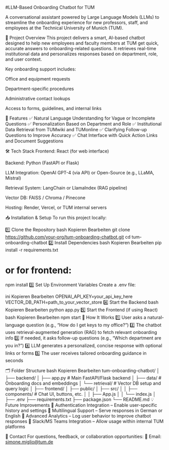 #LLM-Based Onboarding Chatbot for TUM

A conversational assistant powered by Large Language Models (LLMs) to streamline the onboarding experience for new professors, staff, and employees at the Technical University of Munich (TUM).

📌 Project Overview
This project delivers a smart, AI-based chatbot designed to help new employees and faculty members at TUM get quick, accurate answers to onboarding-related questions. It retrieves real-time institutional data and personalizes responses based on department, role, and user context.

Key onboarding support includes:

Office and equipment requests

Department-specific procedures

Administrative contact lookups

Access to forms, guidelines, and internal links

🚀 Features
✅ Natural Language Understanding for Vague or Incomplete Questions
✅ Personalization Based on Department and Role
✅ Institutional Data Retrieval from TUMwiki and TUMonline
✅ Clarifying Follow-up Questions to Improve Accuracy
✅ Chat Interface with Quick Action Links and Document Suggestions

🛠️ Tech Stack
Frontend: React (for web interface)

Backend: Python (FastAPI or Flask)

LLM Integration: OpenAI GPT-4 (via API) or Open-Source (e.g., LLaMA, Mistral)

Retrieval System: LangChain or LlamaIndex (RAG pipeline)

Vector DB: FAISS / Chroma / Pinecone

Hosting: Render, Vercel, or TUM internal servers

📥 Installation & Setup
To run this project locally:

1️⃣ Clone the Repository
bash
Kopieren
Bearbeiten
git clone https://github.com/your-org/tum-onboarding-chatbot.git
cd tum-onboarding-chatbot
2️⃣ Install Dependencies
bash
Kopieren
Bearbeiten
pip install -r requirements.txt
# or for frontend:
npm install
3️⃣ Set Up Environment Variables
Create a .env file:

ini
Kopieren
Bearbeiten
OPENAI_API_KEY=your_api_key_here
VECTOR_DB_PATH=path_to_your_vector_store
4️⃣ Start the Backend
bash
Kopieren
Bearbeiten
python app.py
5️⃣ Start the Frontend (if using React)
bash
Kopieren
Bearbeiten
npm start
💬 How It Works
1️⃣ User asks a natural-language question (e.g., “How do I get keys to my office?”)
2️⃣ The chatbot uses retrieval-augmented generation (RAG) to fetch relevant onboarding info
3️⃣ If needed, it asks follow-up questions (e.g., “Which department are you in?”)
4️⃣ LLM generates a personalized, concise response with optional links or forms
5️⃣ The user receives tailored onboarding guidance in seconds

🗂 Folder Structure
bash
Kopieren
Bearbeiten
tum-onboarding-chatbot/
│
├── backend/
│   ├── app.py                 # Main FastAPI/Flask backend
│   ├── data/                  # Onboarding docs and embeddings
│   └── retrieval/             # Vector DB setup and query logic
│
├── frontend/
│   ├── public/
│   ├── src/
│   │   ├── components/        # Chat UI, buttons, etc.
│   │   ├── App.js
│   │   └── index.js
│
├── .env
├── requirements.txt
├── package.json
└── README.md
💡 Future Improvements
🔹 Authentication Integration – Enable user-specific history and settings
🔹 Multilingual Support – Serve responses in German or English
🔹 Advanced Analytics – Log user behavior to improve chatbot responses
🔹 Slack/MS Teams Integration – Allow usage within internal TUM platforms

📩 Contact
For questions, feedback, or collaboration opportunities:
📧 Email: simone.miglio@tum.de

